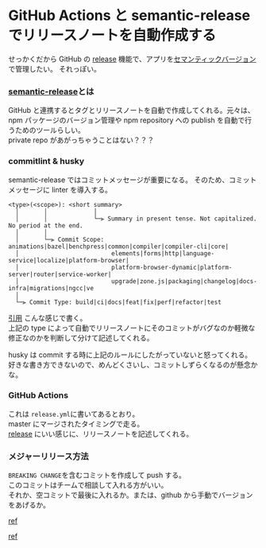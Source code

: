 # GitHub Actions と semantic-release でリリースノートを自動作成する

せっかくだから GitHub の [release](https://github.com/jin-331/auto-github_release/releases) 機能で、アプリを[セマンティックバージョン](https://semver.org/lang/ja/)で管理したい。  それっぽい。

### [semantic-release](https://github.com/semantic-release/semantic-release)とは

GitHub と連携するとタグとリリースノートを自動で作成してくれる。元々は、npm パッケージのバージョン管理や npm repository への publish を自動で行うためのツールらしい。  
private repo があがっちゃうことはない？？？

### commitlint & husky

semantic-release ではコミットメッセージが重要になる。
そのため、コミットメッセージに linter を導入する。

```
<type>(<scope>): <short summary>
  │       │             │
  │       │             └─⫸ Summary in present tense. Not capitalized. No period at the end.
  │       │
  │       └─⫸ Commit Scope: animations|bazel|benchpress|common|compiler|compiler-cli|core|
  │                          elements|forms|http|language-service|localize|platform-browser|
  │                          platform-browser-dynamic|platform-server|router|service-worker|
  │                          upgrade|zone.js|packaging|changelog|docs-infra|migrations|ngcc|ve
  │
  └─⫸ Commit Type: build|ci|docs|feat|fix|perf|refactor|test
```

[引用](https://github.com/angular/angular/blob/master/CONTRIBUTING.md#type)
こんな感じで書く。  
上記の type によって自動でリリースノートにそのコミットがバグなのか軽微な修正なのかを判断して分けて記述してくれる。

husky は commit する時に上記のルールにしたがっていないと怒ってくれる。  
好きな書き方できないので、めんどくさいし、コミットしずらくなるのが懸念かな。

### GitHub Actions

これは `release.yml`に書いてあるとおり。  
master にマージされたタイミングで走る。  
[release](https://github.com/jin-331/auto-github_release/releases) にいい感じに、リリースノートを記述してくれる。

### メジャーリリース方法

`BREAKING CHANGE`を含むコミットを作成して push する。  
このコミットはチームで相談して入れる方がいい。  
それか、空コミットで最後に入れるか。または、github から手動でバージョンをあげるか。

[ref](https://dev.classmethod.jp/articles/github-actions-semantic-release-sample/)

[ref](https://zenn.dev/ucwork/articles/41cf2f20ecd2a0)
